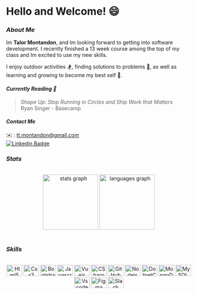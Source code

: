 
# Hello and Welcome! 😄

### ***About Me***

Im **Talor Montandon**, and Im looking forward to getting into software development. I recently finished a 13 week course among the top of my class and Im excited to use my new skills. 

I enjoy outdoor activities 🏂, finding solutions to problems 🤔, as well as learning and growing to become my best self 🌱.

#### ***Currently Reading 📕***
> *Shape Up: Stop Running in Circles and Ship Work that Matters* </br>
Ryan Singer - Basecamp

#### ***Contact Me***
✉️ : tt.montandon@gmail.com 
<br>
[![Linkedin Badge](https://img.shields.io/badge/-tmontandon-blue?style=flat&logo=Linkedin&logoColor=white)](https://www.linkedin.com/in/tmontandon/)

### ***Stats***
<br>
<div align="center">
  <img src="https://github-readme-stats.vercel.app/api?hide_title=false&hide_rank=false&show_icons=true&include_all_commits=true&count_private=true&disable_animations=false&theme=dracula&locale=en&hide_border=false&username=tmontandon" height="150" alt="stats graph"  />
  <img src="https://github-readme-stats.vercel.app/api/top-langs?locale=en&hide_title=false&layout=compact&card_width=320&langs_count=5&theme=dracula&hide_border=false&username=tmontandon" height="150" alt="languages graph"  target="none"/>
</div>
<br>

### ***Skills***
<br>
<div align="center">
  <img src="https://cdn.jsdelivr.net/gh/devicons/devicon/icons/html5/html5-original.svg" height="30" width="42" alt="Html5 Logo" />
  <img src="https://cdn.jsdelivr.net/gh/devicons/devicon/icons/css3/css3-original.svg" height="30" width="42" alt="Css3 Logo"  />
  <img src="https://cdn.jsdelivr.net/gh/devicons/devicon/icons/bootstrap/bootstrap-original.svg" height="30" width="42" alt="Bootstrap Logo"  />
  <img src="https://cdn.jsdelivr.net/gh/devicons/devicon/icons/javascript/javascript-original.svg" height="30" width="42" alt="Javascript Logo"  />
  <img src="https://cdn.jsdelivr.net/gh/devicons/devicon/icons/vuejs/vuejs-original-wordmark.svg" height="30" width="42" alt="Vuejs Logo"  />
  <img src="https://cdn.jsdelivr.net/gh/devicons/devicon/icons/csharp/csharp-original.svg" height="30" width="42" alt="CSharp Logo"  />
  <img src="https://cdn.jsdelivr.net/gh/devicons/devicon/icons/github/github-original.svg" height="30" width="42" alt="GitHub Logo"  />
  <img src="https://cdn.jsdelivr.net/gh/devicons/devicon/icons/nodejs/nodejs-original.svg" height="30" width="42" alt="Nodejs Logo"  />
  <img src="https://cdn.jsdelivr.net/gh/devicons/devicon/icons/dotnetcore/dotnetcore-original.svg" height="30" width="42" alt="DotnetCore Logo"  />
  <img src="https://cdn.jsdelivr.net/gh/devicons/devicon/icons/mongodb/mongodb-plain-wordmark.svg" height="30" width="42" alt="MongoDB Logo"  />
  <img src="https://cdn.jsdelivr.net/gh/devicons/devicon/icons/mysql/mysql-original-wordmark.svg" height="30" width="42" alt="MySQL Logo"  />
  <img src="https://cdn.jsdelivr.net/gh/devicons/devicon/icons/vscode/vscode-original.svg" height="30" width="42" alt="Vscode Logo"  />
  <img src="https://cdn.jsdelivr.net/gh/devicons/devicon/icons/figma/figma-original.svg" height="30" width="42" alt="Figma Logo"  />
  <img src="https://cdn.jsdelivr.net/gh/devicons/devicon/icons/slack/slack-original.svg" height="30" width="42" alt="Slack Logo"  />
</div>


